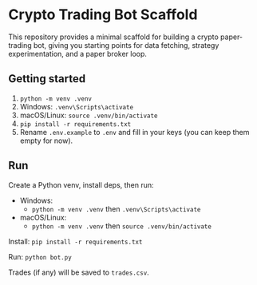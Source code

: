 # Crypto Trading Bot Scaffold

This repository provides a minimal scaffold for building a crypto paper-trading bot, giving you starting points for data fetching, strategy experimentation, and a paper broker loop.

## Getting started

1. `python -m venv .venv`
2. Windows: `.venv\Scripts\activate`
3. macOS/Linux: `source .venv/bin/activate`
4. `pip install -r requirements.txt`
5. Rename `.env.example` to `.env` and fill in your keys (you can keep them empty for now).

## Run
Create a Python venv, install deps, then run:
- Windows:
  - `python -m venv .venv` then `.venv\Scripts\activate`
- macOS/Linux:
  - `python -m venv .venv` then `source .venv/bin/activate`

Install:
`pip install -r requirements.txt`

Run:
`python bot.py`

Trades (if any) will be saved to `trades.csv`.

